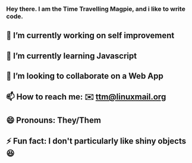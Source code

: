 ### Hey there. I am the Time Travelling Magpie, and i like to write code.
## 🔭 I’m currently working on self improvement
## 🌱 I’m currently learning Javascript
## 👬 I’m looking to collaborate on a Web App
## 📫 How to reach me: ✉️ ttm@linuxmail.org
## 😄 Pronouns: They/Them
## ⚡ Fun fact: I don't particularly like shiny objects 😆
